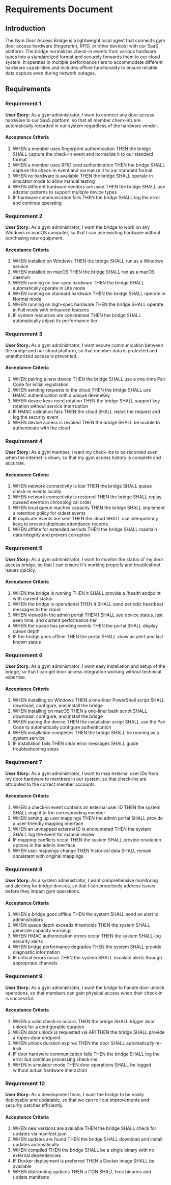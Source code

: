 # Requirements Document

## Introduction

The Gym Door Access Bridge is a lightweight local agent that connects gym door access hardware (fingerprint, RFID, or other devices) with our SaaS platform. The bridge normalizes check-in events from various hardware types into a standardized format and securely forwards them to our cloud system. It operates in multiple performance tiers to accommodate different hardware capabilities and includes offline functionality to ensure reliable data capture even during network outages.

## Requirements

### Requirement 1

**User Story:** As a gym administrator, I want to connect any door access hardware to our SaaS platform, so that all member check-ins are automatically recorded in our system regardless of the hardware vendor.

#### Acceptance Criteria

1. WHEN a member uses fingerprint authentication THEN the bridge SHALL capture the check-in event and normalize it to our standard format
2. WHEN a member uses RFID card authentication THEN the bridge SHALL capture the check-in event and normalize it to our standard format
3. WHEN no hardware is available THEN the bridge SHALL operate in simulator mode to allow manual testing
4. WHEN different hardware vendors are used THEN the bridge SHALL use adapter patterns to support multiple device types
5. IF hardware communication fails THEN the bridge SHALL log the error and continue operating

### Requirement 2

**User Story:** As a gym administrator, I want the bridge to work on any Windows or macOS computer, so that I can use existing hardware without purchasing new equipment.

#### Acceptance Criteria

1. WHEN installed on Windows THEN the bridge SHALL run as a Windows service
2. WHEN installed on macOS THEN the bridge SHALL run as a macOS daemon
3. WHEN running on low-spec hardware THEN the bridge SHALL automatically operate in Lite mode
4. WHEN running on standard hardware THEN the bridge SHALL operate in Normal mode
5. WHEN running on high-spec hardware THEN the bridge SHALL operate in Full mode with enhanced features
6. IF system resources are constrained THEN the bridge SHALL automatically adjust its performance tier

### Requirement 3

**User Story:** As a gym administrator, I want secure communication between the bridge and our cloud platform, so that member data is protected and unauthorized access is prevented.

#### Acceptance Criteria

1. WHEN pairing a new device THEN the bridge SHALL use a one-time Pair Code for initial registration
2. WHEN sending requests to the cloud THEN the bridge SHALL use HMAC authentication with a unique deviceKey
3. WHEN device keys need rotation THEN the bridge SHALL support key rotation without service interruption
4. IF HMAC validation fails THEN the cloud SHALL reject the request and log the security event
5. WHEN device access is revoked THEN the bridge SHALL be unable to authenticate with the cloud

### Requirement 4

**User Story:** As a gym member, I want my check-ins to be recorded even when the internet is down, so that my gym access history is complete and accurate.

#### Acceptance Criteria

1. WHEN network connectivity is lost THEN the bridge SHALL queue check-in events locally
2. WHEN network connectivity is restored THEN the bridge SHALL replay queued events in chronological order
3. WHEN local queue reaches capacity THEN the bridge SHALL implement a retention policy for oldest events
4. IF duplicate events are sent THEN the cloud SHALL use idempotency keys to prevent duplicate attendance records
5. WHEN offline for extended periods THEN the bridge SHALL maintain data integrity and prevent corruption

### Requirement 5

**User Story:** As a gym administrator, I want to monitor the status of my door access bridge, so that I can ensure it's working properly and troubleshoot issues quickly.

#### Acceptance Criteria

1. WHEN the bridge is running THEN it SHALL provide a /health endpoint with current status
2. WHEN the bridge is operational THEN it SHALL send periodic heartbeat messages to the cloud
3. WHEN viewed in the admin portal THEN I SHALL see device status, last seen time, and current performance tier
4. WHEN the queue has pending events THEN the portal SHALL display queue depth
5. IF the bridge goes offline THEN the portal SHALL show an alert and last known status

### Requirement 6

**User Story:** As a gym administrator, I want easy installation and setup of the bridge, so that I can get door access integration working without technical expertise.

#### Acceptance Criteria

1. WHEN installing on Windows THEN a one-liner PowerShell script SHALL download, configure, and install the bridge
2. WHEN installing on macOS THEN a one-liner bash script SHALL download, configure, and install the bridge
3. WHEN pairing the device THEN the installation script SHALL use the Pair Code to automatically configure authentication
4. WHEN installation completes THEN the bridge SHALL be running as a system service
5. IF installation fails THEN clear error messages SHALL guide troubleshooting steps

### Requirement 7

**User Story:** As a gym administrator, I want to map external user IDs from my door hardware to members in our system, so that check-ins are attributed to the correct member accounts.

#### Acceptance Criteria

1. WHEN a check-in event contains an external user ID THEN the system SHALL map it to the corresponding member
2. WHEN setting up user mappings THEN the admin portal SHALL provide a user-friendly mapping interface
3. WHEN an unmapped external ID is encountered THEN the system SHALL log the event for manual review
4. IF mapping conflicts occur THEN the system SHALL provide resolution options in the admin interface
5. WHEN user mappings change THEN historical data SHALL remain consistent with original mappings

### Requirement 8

**User Story:** As a system administrator, I want comprehensive monitoring and alerting for bridge devices, so that I can proactively address issues before they impact gym operations.

#### Acceptance Criteria

1. WHEN a bridge goes offline THEN the system SHALL send an alert to administrators
2. WHEN queue depth exceeds thresholds THEN the system SHALL generate capacity warnings
3. WHEN HMAC authentication errors occur THEN the system SHALL log security alerts
4. WHEN bridge performance degrades THEN the system SHALL provide diagnostic information
5. IF critical errors occur THEN the system SHALL escalate alerts through appropriate channels

### Requirement 9

**User Story:** As a gym administrator, I want the bridge to handle door unlock operations, so that members can gain physical access when their check-in is successful.

#### Acceptance Criteria

1. WHEN a valid check-in occurs THEN the bridge SHALL trigger door unlock for a configurable duration
2. WHEN door unlock is requested via API THEN the bridge SHALL provide a /open-door endpoint
3. WHEN unlock duration expires THEN the door SHALL automatically re-lock
4. IF door hardware communication fails THEN the bridge SHALL log the error but continue processing check-ins
5. WHEN in simulator mode THEN door operations SHALL be logged without actual hardware interaction

### Requirement 10

**User Story:** As a development team, I want the bridge to be easily deployable and updatable, so that we can roll out improvements and security patches efficiently.

#### Acceptance Criteria

1. WHEN new versions are available THEN the bridge SHALL check for updates via manifest.json
2. WHEN updates are found THEN the bridge SHALL download and install updates automatically
3. WHEN compiled THEN the bridge SHALL be a single binary with no external dependencies
4. IF Docker deployment is preferred THEN a Docker image SHALL be available
5. WHEN distributing updates THEN a CDN SHALL host binaries and update manifests
